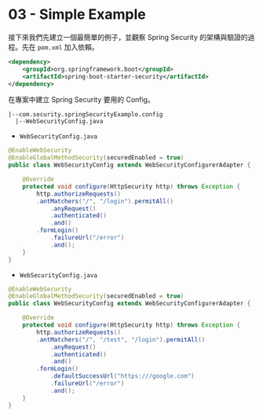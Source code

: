 # 03 - Simple Example
接下來我們先建立一個最簡單的例子，並觀察 Spring Security 的架構與驗證的過程。先在 `pom.xml` 加入依賴。

```xml
<dependency>
    <groupId>org.springframework.boot</groupId>
    <artifactId>spring-boot-starter-security</artifactId>
</dependency>
```

在專案中建立 Spring Security 要用的 Config。
```
|--com.security.springSecurityExample.config
  |--WebSecurityConfig.java
```

* `WebSecurityConfig.java`
```java
@EnableWebSecurity
@EnableGlobalMethodSecurity(securedEnabled = true)
public class WebSecurityConfig extends WebSecurityConfigurerAdapter {

	@Override
	protected void configure(HttpSecurity http) throws Exception {
		http.authorizeRequests()
		.antMatchers("/", "/login").permitAll()
			.anyRequest()
			.authenticated()
			.and()
		.formLogin()
			.failureUrl("/error")
			.and();
	}
}
```




* `WebSecurityConfig.java`
```java
@EnableWebSecurity
@EnableGlobalMethodSecurity(securedEnabled = true)
public class WebSecurityConfig extends WebSecurityConfigurerAdapter {

	@Override
	protected void configure(HttpSecurity http) throws Exception {
		http.authorizeRequests()
		.antMatchers("/", "/test", "/login").permitAll()
			.anyRequest()
			.authenticated()
			.and()
		.formLogin()
			.defaultSuccessUrl("https:///google.com")
			.failureUrl("/error")
			.and();
	}
}
```
